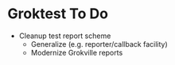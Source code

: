 # Groktest To Do

- Cleanup test report scheme
  - Generalize (e.g. reporter/callback facility)
  - Modernize Grokville reports
